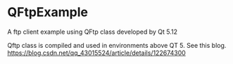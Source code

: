 # QFtpExample
A ftp client example using QFtp class developed by Qt 5.12

Qftp class is compiled and used in environments above QT 5. See this blog. https://blog.csdn.net/qq_43015524/article/details/122674300
